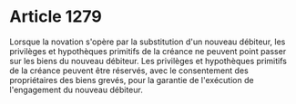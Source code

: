 # Article 1279

Lorsque la novation s'opère par la substitution d'un nouveau débiteur, les privilèges et hypothèques primitifs de la créance ne peuvent point passer sur les biens du nouveau débiteur. Les privilèges et hypothèques primitifs de la créance peuvent être réservés, avec le consentement des propriétaires des biens grevés, pour la garantie de l'exécution de l'engagement du nouveau débiteur.